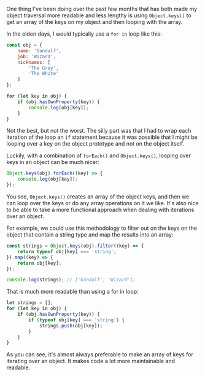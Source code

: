 One thing I've been doing over the past few months that has both made my object traversal more readable and less lengthy is using `Object.keys()` to get an array of the keys on my object and then looping with the array.

<!-- more -->

In the olden days, I would typically use a `for in` loop like this:

```javascript
const obj = {
    name: 'Gandalf',
    job: 'Wizard',
    nicknames: [
        'The Gray',
        'The White'
    ]
};

for (let key in obj) {
    if (obj.hasOwnProperty(key)) {
        console.log(obj[key]);
    }
}
```

Not the best, but not the worst. The silly part was that I had to wrap each iteration of the loop an `if` statement because it was possible that I might be looping over a key on the object prototype and not on the object itself.

Luckily, with a combination of `forEach()` and `Object.keys()`, looping over keys in an object can be much nicer:

```javascript
Object.keys(obj).forEach((key) => {
    console.log(obj[key]);
});
```

You see, `Object.keys()` creates an array of the object keys, and then we can loop over the keys or do any array operations on it we like. It's also nice to be able to take a more functional approach when dealing with iterations over an object.

For example, we could use this methodology to filter out on the keys on the object that contain a string type and map the results into an array:

```javascript
const strings = Object.keys(obj).filter((key) => {
    return typeof obj[key] === 'string';
}).map((key) => {
    return obj[key];
});

console.log(strings); // ['Gandalf', 'Wizard'];
```

That is much more readable than using a for in loop:

```javascript
let strings = [];
for (let key in obj) {
    if (obj.hasOwnProperty(key)) {
        if (typeof obj[key] === 'string') {
            strings.push(obj[key]);
        }
    }
}
```

As you can see, it's almost always preferable to make an array of keys for iterating over an object. It makes code a lot more maintainable and readable.
